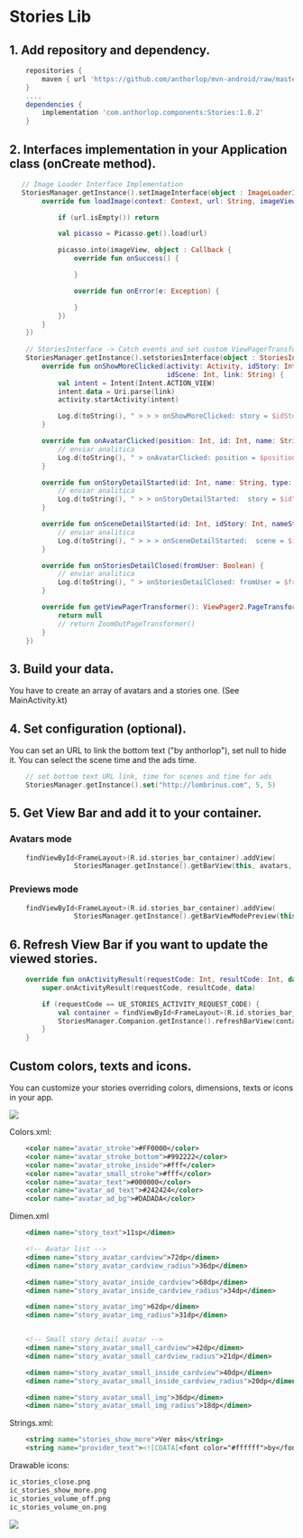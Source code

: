 # Stories Lib

## 1. Add repository and dependency.
``` gradle
    repositories {
        maven { url 'https://github.com/anthorlop/mvn-android/raw/master/' }
    }
    ....
    dependencies {
        implementation 'com.anthorlop.components:Stories:1.0.2'
    }
```


## 2. Interfaces implementation in your Application class (onCreate method).
``` kotlin
   // Image Loader Interface Implementation
   StoriesManager.getInstance().setImageInterface(object : ImageLoaderInterface {
        override fun loadImage(context: Context, url: String, imageView: ImageView) {

            if (url.isEmpty()) return

            val picasso = Picasso.get().load(url)

            picasso.into(imageView, object : Callback {
                override fun onSuccess() {

                }

                override fun onError(e: Exception) {

                }
            })
        }
    })
        
    // StoriesInterface -> Catch events and set custom ViewPagerTransformer
    StoriesManager.getInstance().setstoriesInterface(object : StoriesInterface {
        override fun onShowMoreClicked(activity: Activity, idStory: Int, nameStory: String, storyType: String,
                                       idScene: Int, link: String) {
            val intent = Intent(Intent.ACTION_VIEW)
            intent.data = Uri.parse(link)
            activity.startActivity(intent)

            Log.d(toString(), " > > > onShowMoreClicked: story = $idStory, scene = $idScene")
        }

        override fun onAvatarClicked(position: Int, id: Int, name: String, storyType: String) {
            // enviar analitica
            Log.d(toString(), " > onAvatarClicked: position = $position, story = $id")
        }

        override fun onStoryDetailStarted(id: Int, name: String, type: String) {
            // enviar analitica
            Log.d(toString(), " > > onStoryDetailStarted:  story = $id")
        }

        override fun onSceneDetailStarted(id: Int, idStory: Int, nameStory: String, storyType: String) {
            // enviar analitica
            Log.d(toString(), " > > > onSceneDetailStarted:  scene = $id")
        }

        override fun onStoriesDetailClosed(fromUser: Boolean) {
            // enviar analitica
            Log.d(toString(), " > onStoriesDetailClosed: fromUser = $fromUser")
        }

        override fun getViewPagerTransformer(): ViewPager2.PageTransformer {
            return null
            // return ZoomOutPageTransformer()
        }
    })
```

## 3. Build your data.

You have to create an array of avatars and a stories one. (See MainActivity.kt)

## 4. Set configuration (optional).

You can set an URL to link the bottom text ("by anthorlop"), set null to hide it.
You can select the scene time and the ads time.
``` kotlin
    // set bottom text URL link, time for scenes and time for ads
    StoriesManager.getInstance().set("http://lombrinus.com", 5, 5)
```

## 5. Get View Bar and add it to your container.
### Avatars mode
``` kotlin
    findViewById<FrameLayout>(R.id.stories_bar_container).addView(
                StoriesManager.getInstance().getBarView(this, avatars, stories)
```
### Previews mode
``` kotlin
    findViewById<FrameLayout>(R.id.stories_bar_container).addView(
                StoriesManager.getInstance().getBarViewModePreview(this, avatars, stories)
```


## 6. Refresh View Bar if you want to update the viewed stories.
``` kotlin
    override fun onActivityResult(requestCode: Int, resultCode: Int, data: Intent?) {
        super.onActivityResult(requestCode, resultCode, data)

        if (requestCode == UE_STORIES_ACTIVITY_REQUEST_CODE) {
            val container = findViewById<FrameLayout>(R.id.stories_bar_container)
            StoriesManager.Companion.getInstance().refreshBarView(container)
        }
    }
```

## Custom colors, texts and icons.

You can customize your stories overriding colors, dimensions, texts or icons in your app.

![](stories_resources.png)

Colors.xml:
``` xml
    <color name="avatar_stroke">#FF0000</color>
    <color name="avatar_stroke_bottom">#992222</color>
    <color name="avatar_stroke_inside">#fff</color>
    <color name="avatar_small_stroke">#fff</color>
    <color name="avatar_text">#000000</color>
    <color name="avatar_ad_text">#242424</color>
    <color name="avatar_ad_bg">#DADADA</color>
```
Dimen.xml
``` xml
    <dimen name="story_text">11sp</dimen>

    <!-- Avatar list -->
    <dimen name="story_avatar_cardview">72dp</dimen>
    <dimen name="story_avatar_cardview_radius">36dp</dimen>

    <dimen name="story_avatar_inside_cardview">68dp</dimen>
    <dimen name="story_avatar_inside_cardview_radius">34dp</dimen>

    <dimen name="story_avatar_img">62dp</dimen>
    <dimen name="story_avatar_img_radius">31dp</dimen>


    <!-- Small story detail avatar -->
    <dimen name="story_avatar_small_cardview">42dp</dimen>
    <dimen name="story_avatar_small_cardview_radius">21dp</dimen>

    <dimen name="story_avatar_small_inside_cardview">40dp</dimen>
    <dimen name="story_avatar_small_inside_cardview_radius">20dp</dimen>

    <dimen name="story_avatar_small_img">36dp</dimen>
    <dimen name="story_avatar_small_img_radius">18dp</dimen>
```

Strings.xml:
``` xml
    <string name="stories_show_more">Ver más</string>
    <string name="provider_text"><![CDATA[<font color="#ffffff">by</font> <font color="#03DAC5">anthorlop</font>]]></string>
```
Drawable icons:
``` xml
ic_stories_close.png
ic_stories_show_more.png
ic_stories_volume_off.png
ic_stories_volume_on.png
```

![](screen_storie_sample.gif)
